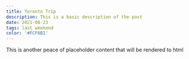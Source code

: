 ```yaml
---
title: Toronto Trip
description: This is a basic description of the post
date: 2021-08-23
tags: last weekend
color: '#FCF6B1'
---
```

This is another peace of  placeholder content that will be rendered to html